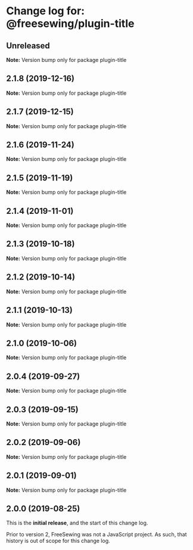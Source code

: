 # Change log for: @freesewing/plugin-title


## Unreleased

**Note:** Version bump only for package plugin-title


## 2.1.8 (2019-12-16)

**Note:** Version bump only for package plugin-title


## 2.1.7 (2019-12-15)

**Note:** Version bump only for package plugin-title


## 2.1.6 (2019-11-24)

**Note:** Version bump only for package plugin-title


## 2.1.5 (2019-11-19)

**Note:** Version bump only for package plugin-title


## 2.1.4 (2019-11-01)

**Note:** Version bump only for package plugin-title


## 2.1.3 (2019-10-18)

**Note:** Version bump only for package plugin-title


## 2.1.2 (2019-10-14)

**Note:** Version bump only for package plugin-title


## 2.1.1 (2019-10-13)

**Note:** Version bump only for package plugin-title


## 2.1.0 (2019-10-06)

**Note:** Version bump only for package plugin-title


## 2.0.4 (2019-09-27)

**Note:** Version bump only for package plugin-title


## 2.0.3 (2019-09-15)

**Note:** Version bump only for package plugin-title


## 2.0.2 (2019-09-06)

**Note:** Version bump only for package plugin-title


## 2.0.1 (2019-09-01)

**Note:** Version bump only for package plugin-title




## 2.0.0 (2019-08-25)

This is the **initial release**, and the start of this change log.

Prior to version 2, FreeSewing was not a JavaScript project.
As such, that history is out of scope for this change log.
